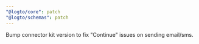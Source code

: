```yaml
---
"@logto/core": patch
"@logto/schemas": patch
---
```


Bump connector kit version to fix "Continue" issues on sending email/sms.
